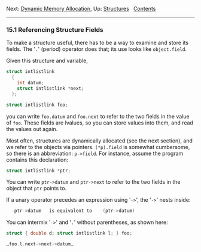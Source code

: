 Next: [Dynamic Memory Allocation](Dynamic-Memory-Allocation.md), Up:
[Structures](Structures.md)  
[Contents](index.md#SEC_Contents "Table of contents")  

------------------------------------------------------------------------


### 15.1 Referencing Structure Fields 


To make a structure useful, there has to be a way to examine and store
its fields. The '`.`' (period) operator does that; its use
looks like `object.field`.

Given this structure and variable,

``` C
struct intlistlink
  {
    int datum;
    struct intlistlink *next;
  };

struct intlistlink foo;
```

you can write `foo.datum` and `foo.next` to refer to the two fields in
the value of `foo`. These fields are lvalues, so you can store values
into them, and read the values out again.

Most often, structures are dynamically allocated (see the next section),
and we refer to the objects via pointers. `(*p).field` is somewhat
cumbersome, so there is an abbreviation: `p->field`. For instance,
assume the program contains this declaration:

``` C
struct intlistlink *ptr;
```

You can write `ptr->datum` and `ptr->next` to refer to the two fields in
the object that `ptr` points to.

If a unary operator precedes an expression using '`->`', the
'`->`' nests inside:

``` C
  -ptr->datum   is equivalent to   -(ptr->datum)
```

You can intermix '`->`' and '`.`' without parentheses,
as shown here:

``` C
struct { double d; struct intlistlink l; } foo;

…foo.l.next->next->datum…
```
